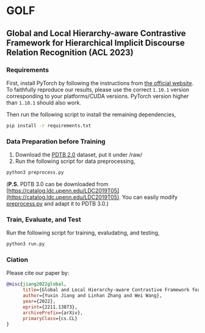 # GOLF
## Global and Local Hierarchy-aware Contrastive Framework for Hierarchical Implicit Discourse Relation Recognition (ACL 2023)

### Requirements

First, install PyTorch by following the instructions from [the official website](https://pytorch.org). To faithfully reproduce our results, please use the correct `1.10.1` version corresponding to your platforms/CUDA versions. PyTorch version higher than `1.10.1` should also work. 

Then run the following script to install the remaining dependencies,

```bash
pip install -r requirements.txt
```

### Data Preparation before Training

1. Download the [PDTB 2.0](https://github.com/cgpotts/pdtb2) dataset, put it under /raw/
2. Run the following script for data preprocessing,
```bash
python3 preprocess.py
```
(**P.S.** PDTB 3.0 can be downloaded from [https://catalog.ldc.upenn.edu/LDC2019T05](https://catalog.ldc.upenn.edu/LDC2019T05). You can easily modify [preprocess.py](https://github.com/YJiangcm/GOLF_for_IDRR/blob/master/preprocess.py) and adapt it to PDTB 3.0.) 

### Train, Evaluate, and Test
Run the following script for training, evaludating, and testing,
```bash
python3 run.py
```

### Ciation
Please cite our paper by:
```bibtex
@misc{jiang2022global,
      title={Global and Local Hierarchy-aware Contrastive Framework for Implicit Discourse Relation Recognition}, 
      author={Yuxin Jiang and Linhan Zhang and Wei Wang},
      year={2022},
      eprint={2211.13873},
      archivePrefix={arXiv},
      primaryClass={cs.CL}
}
```
